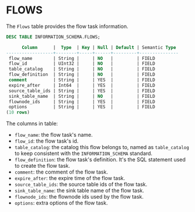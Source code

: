# FLOWS
The `Flows` table provides the flow task information.

```sql
DESC TABLE INFORMATION_SCHEMA.FLOWS;
```

```sql
      Column      |  Type  | Key | Null | Default | Semantic Type 
------------------+--------+-----+------+---------+---------------
 flow_name        | String |     | NO   |         | FIELD
 flow_id          | UInt32 |     | NO   |         | FIELD
 table_catalog    | String |     | NO   |         | FIELD
 flow_definition  | String |     | NO   |         | FIELD
 comment          | String |     | YES  |         | FIELD
 expire_after     | Int64  |     | YES  |         | FIELD
 source_table_ids | String |     | YES  |         | FIELD
 sink_table_name  | String |     | NO   |         | FIELD
 flownode_ids     | String |     | YES  |         | FIELD
 options          | String |     | YES  |         | FIELD
(10 rows)
```

The columns in table:

* `flow_name`: the flow task's name.
* `flow_id`: the flow task's id.
* `table_catalog`: the catalog this flow belongs to, named as `table_catalog` to keep consistent with the `INFORMATION_SCHEMA` standard.
* `flow_definition`: the flow task's definition. It's the SQL statement used to create the flow task.
* `comment`: the comment of the flow task.
* `expire_after`: the expire time of the flow task.
* `source_table_ids`: the source table ids of the flow task.
* `sink_table_name`: the sink table name of the flow task.
* `flownode_ids`: the flownode ids used by the flow task.
* `options`: extra options of the flow task.